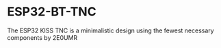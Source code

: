 # ESP32-BT-TNC
The ESP32 KISS TNC is a minimalistic design using the fewest necessary components by 2E0UMR
